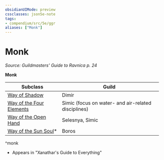 ```yaml
---
obsidianUIMode: preview
cssclasses: json5e-note
tags:
- compendium/src/5e/ggr
aliases: ["Monk"]
---
```

# Monk
*Source: Guildmasters' Guide to Ravnica p. 24* 

**Monk**

| Subclass | Guild |
|----------|-------|
| [Way of Shadow](/Systems/5e/classes/monk-way-of-shadow.md) | Dimir |
| [Way of the Four Elements](/Systems/5e/classes/monk-way-of-the-four-elements.md) | Simic (focus on water- and air-related disciplines) |
| [Way of the Open Hand](/Systems/5e/classes/monk-way-of-the-open-hand.md) | Selesnya, Simic |
| [Way of the Sun Soul](/Systems/5e/classes/monk-way-of-the-sun-soul-xge.md)* | Boros |
^monk

* Appears in "Xanathar's Guide to Everything"